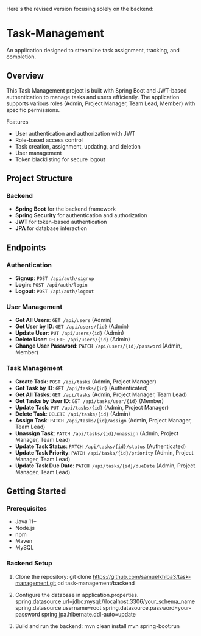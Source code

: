 Here's the revised version focusing solely on the backend:

# Task-Management
An application designed to streamline task assignment, tracking, and completion.

## Overview

This Task Management project is built with Spring Boot and JWT-based authentication to manage tasks and users efficiently. The application supports various roles (Admin, Project Manager, Team Lead, Member) with specific permissions.

Features

- User authentication and authorization with JWT
- Role-based access control
- Task creation, assignment, updating, and deletion
- User management
- Token blacklisting for secure logout

## Project Structure

### Backend

- **Spring Boot** for the backend framework
- **Spring Security** for authentication and authorization
- **JWT** for token-based authentication
- **JPA** for database interaction

## Endpoints

### Authentication

- **Signup**: `POST /api/auth/signup`
- **Login**: `POST /api/auth/login`
- **Logout**: `POST /api/auth/logout`

### User Management

- **Get All Users**: `GET /api/users` (Admin)
- **Get User by ID**: `GET /api/users/{id}` (Admin)
- **Update User**: `PUT /api/users/{id}` (Admin)
- **Delete User**: `DELETE /api/users/{id}` (Admin)
- **Change User Password**: `PATCH /api/users/{id}/password` (Admin, Member)

### Task Management

- **Create Task**: `POST /api/tasks` (Admin, Project Manager)
- **Get Task by ID**: `GET /api/tasks/{id}` (Authenticated)
- **Get All Tasks**: `GET /api/tasks` (Admin, Project Manager, Team Lead)
- **Get Tasks by User ID**: `GET /api/tasks/user/{id}` (Member)
- **Update Task**: `PUT /api/tasks/{id}` (Admin, Project Manager)
- **Delete Task**: `DELETE /api/tasks/{id}` (Admin)
- **Assign Task**: `PATCH /api/tasks/{id}/assign` (Admin, Project Manager, Team Lead)
- **Unassign Task**: `PATCH /api/tasks/{id}/unassign` (Admin, Project Manager, Team Lead)
- **Update Task Status**: `PATCH /api/tasks/{id}/status` (Authenticated)
- **Update Task Priority**: `PATCH /api/tasks/{id}/priority` (Admin, Project Manager, Team Lead)
- **Update Task Due Date**: `PATCH /api/tasks/{id}/dueDate` (Admin, Project Manager, Team Lead)

## Getting Started

### Prerequisites

- Java 11+
- Node.js
- npm
- Maven
- MySQL

### Backend Setup

1. Clone the repository:
   git clone https://github.com/samuelkhiba3/task-management.git
   cd task-management/backend
   
3. Configure the database in application.properties.
   spring.datasource.url=jdbc:mysql://localhost:3306/your_schema_name
   spring.datasource.username=root spring.datasource.password=your-password
   spring.jpa.hibernate.ddl-auto=update
   
5. Build and run the backend:
   mvn clean install
   mvn spring-boot:run

